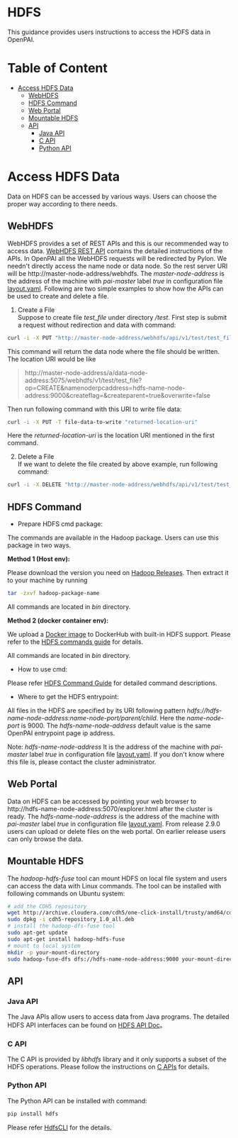 # HDFS

This guidance provides users instructions to access the HDFS data in OpenPAI.

# Table of Content
- [ Access HDFS Data ](#Access_HDFS_Data)
    - [ WebHDFS ](#WebHDFS)
    - [ HDFS Command ](#HDFS_Command)
    - [ Web Portal ](#Web_Portal)
    - [ Mountable HDFS ](#Mountable_HDFS)
    - [ API ](#API)
        - [ Java API ](#Java_API)
        - [ C API ](#C_API)
        - [ Python API](#Python_API)

# Access HDFS Data <a name="Access_HDFS_Data"></a>

Data on HDFS can be accessed by various ways. Users can choose the proper way according to there needs.

## WebHDFS <a name="WebHDFS"></a>

WebHDFS provides a set of REST APIs and this is our recommended way to access data.
[WebHDFS REST API](http://hadoop.apache.org/docs/stable/hadoop-project-dist/hadoop-hdfs/WebHDFS.html) contains the detailed instructions of the APIs.
In OpenPAI all the WebHDFS requests will be redirected by Pylon. We needn't directly access the name node or data node.
So the rest server URI will be http://master-node-address/webhdfs. The *master-node-address* is the address of the machine with *pai-master* label *true*
in configuration file [layout.yaml](../../examples/cluster-configuration/layout.yaml).
Following are two simple examples to show how the APIs can be used to create and delete a file.

1. Create a File<br>
Suppose to create file *test_file* under directory */test*. First step is submit a request without redirection and data with command:
```bash
curl -i -X PUT "http://master-node-address/webhdfs/api/v1/test/test_file?op=CREATE"
```
This command will return the data node where the file should be written. The location URI would be like
>http://master-node-address/a/data-node-address:5075/webhdfs/v1/test/test_file?op=CREATE&namenoderpcaddress=hdfs-name-node-address:9000&createflag=&createparent=true&overwrite=false

Then run following command with this URI to write file data:
```bash
curl -i -X PUT -T file-data-to-write "returned-location-uri"
```
Here the *returned-location-uri* is the location URI mentioned in the first command.

2. Delete a File<br>
If we want to delete the file created by above example, run following command:
```bash
curl -i -X DELETE "http://master-node-address/webhdfs/api/v1/test/test_file?op=DELETE"
```

## HDFS Command <a name="HDFS_Command"></a>

- Prepare HDFS cmd package:

The commands are available in the Hadoop package. Users can use this package in two ways.

**Method 1 (Host env):**

Please download the version you need on [Hadoop Releases](http://hadoop.apache.org/releases.html).
Then extract it to your machine by running

```bash
tar -zxvf hadoop-package-name
```

All commands are located in *bin* directory.

**Method 2 (docker container env):**

We upload a [Docker image](https://hub.docker.com/r/paiexample/pai.example.hdfs/) to DockerHub with built-in HDFS support.
    Please refer to the [HDFS commands guide](https://hadoop.apache.org/docs/r2.7.2/hadoop-project-dist/hadoop-hdfs/HDFSCommands.html) for details.

All commands are located in *bin* directory.

- How to use cmd:

Please refer [HDFS Command Guide](http://hadoop.apache.org/docs/stable/hadoop-project-dist/hadoop-hdfs/HDFSCommands.html) for detailed command descriptions.

- Where to get the HDFS entrypoint:

All files in the HDFS are specified by its URI following pattern *hdfs://hdfs-name-node-address:name-node-port/parent/child*.
Here the *name-node-port* is 9000. The *hdfs-name-node-address* default value is the same OpenPAI entrypoint page ip address.

Note: *hdfs-name-node-address* It is the address of the machine with *pai-master* label *true* in configuration
file [layout.yaml](../../examples/cluster-configuration/layout.yaml).
If you don't know where this file is, please contact the cluster administrator.

## Web Portal <a name="Web_Portal"></a>

Data on HDFS can be accessed by pointing your web browser to http://hdfs-name-node-address:5070/explorer.html after the cluster is ready.
The *hdfs-name-node-address* is the address of the machine with *pai-master* label *true*
in configuration file [layout.yaml](../../examples/cluster-configuration/layout.yaml).
From release 2.9.0 users can upload or delete files on the web portal. On earlier release users can only browse the data.

## Mountable HDFS <a name="Mountable_HDFS"></a>

The *hadoop-hdfs-fuse* tool can mount HDFS on local file system and users can access the data with Linux commands.
The tool can be installed with following commands on Ubuntu system:
```bash
# add the CDH5 repository
wget http://archive.cloudera.com/cdh5/one-click-install/trusty/amd64/cdh5-repository_1.0_all.deb
sudo dpkg -i cdh5-repository_1.0_all.deb
# install the hadoop-dfs-fuse tool
sudo apt-get update
sudo apt-get install hadoop-hdfs-fuse
# mount to local system
mkdir -p your-mount-directory
sudo hadoop-fuse-dfs dfs://hdfs-name-node-address:9000 your-mount-directory
```

## API <a name="API"></a>

### Java API <a name="Java_API"></a>

The Java APIs allow users to access data from Java programs.
The detailed HDFS API interfaces can be found on [HDFS API Doc](https://hadoop.apache.org/docs/stable/api/org/apache/hadoop/fs/FileSystem.html)。

### C API <a name="C_API"></a>

The C API is provided by *libhdfs* library and it only supports a subset of the HDFS operations.
Please follow the instructions on [C APIs](http://hadoop.apache.org/docs/r2.9.1/hadoop-project-dist/hadoop-hdfs/LibHdfs.html) for details.

### Python API <a name="Python_API"></a>

The Python API can be installed with command:
```bash
pip install hdfs
```
Please refer [HdfsCLI](https://hdfscli.readthedocs.io/en/latest/) for the details.
